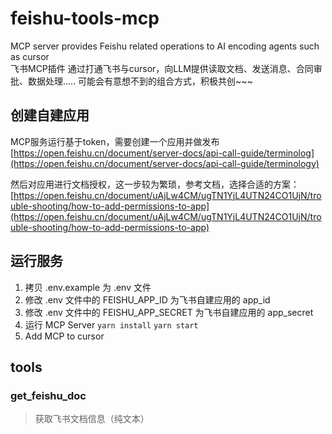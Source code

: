 # feishu-tools-mcp
MCP server provides Feishu related operations to AI encoding agents such as cursor  
飞书MCP插件
通过打通飞书与cursor，向LLM提供读取文档、发送消息、合同审批、数据处理.....
可能会有意想不到的组合方式，积极共创~~~

## 创建自建应用
MCP服务运行基于token，需要创建一个应用并做发布 [https://open.feishu.cn/document/server-docs/api-call-guide/terminolog](https://open.feishu.cn/document/server-docs/api-call-guide/terminology)  

然后对应用进行文档授权，这一步较为繁琐，参考文档，选择合适的方案：[https://open.feishu.cn/document/uAjLw4CM/ugTN1YjL4UTN24CO1UjN/trouble-shooting/how-to-add-permissions-to-app](https://open.feishu.cn/document/uAjLw4CM/ugTN1YjL4UTN24CO1UjN/trouble-shooting/how-to-add-permissions-to-app)  

## 运行服务
1. 拷贝 .env.example 为 .env 文件 
2. 修改 .env 文件中的 FEISHU_APP_ID 为飞书自建应用的 app_id
3. 修改 .env 文件中的 FEISHU_APP_SECRET 为飞书自建应用的 app_secret
4. 运行 MCP Server
```yarn install```
```yarn start```
5. Add MCP to cursor


## tools 
### get_feishu_doc
> 获取飞书文档信息（纯文本）